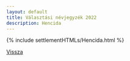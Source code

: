 ```yaml
---
layout: default
title: Választási névjegyzék 2022
description: Hencida
---
```


{% include settlementHTMLs/Hencida.html %}

[Vissza](../)